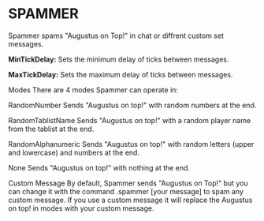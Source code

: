 # SPAMMER
Spammer spams "Augustus on Top!" in chat or diffrent custom set messages.

**MinTickDelay:**
Sets the minimum delay of ticks between messages.

**MaxTickDelay:**
Sets the maximum delay of ticks between messages.

Modes
There are 4 modes Spammer can operate in:

RandomNumber
Sends "Augustus on top!" with random numbers at the end.

RandomTablistName
Sends "Augustus on top!" with a random player name from the tablist at the end.

RandomAlphanumeric
Sends "Augustus on top!" with random letters (upper and lowercase) and numbers at the end.

None
Sends "Augustus on top!" with nothing at the end.

Custom Message
By default, Spammer sends "Augustus on Top!" but you can change it with the command .spammer [your message] to spam any custom message.
If you use a custom message it will replace the Augustus on top! in modes with your custom message.